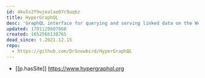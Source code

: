 ```yaml
---
id: 4ku5s2f9ujealae07c9uqbz
title: HyperGraphQL
desc: 'GraphQL interface for querying and serving linked data on the Web. It is designed to support federated querying and exposing data from multiple linked data services using GraphQL query language and schemas. The basic response format is JSON-LD, which extends the standard JSON with the JSON-LD context enabling semantic disambiguation of the contained data.'
updated: 1701128607868
created: 1652566138765
dead_since: t.2021.12.15
repo: 
  - https://github.com/DrSnowbird/HyperGraphQL
---
```



- [[p.hasSite]] https://www.hypergraphql.org
